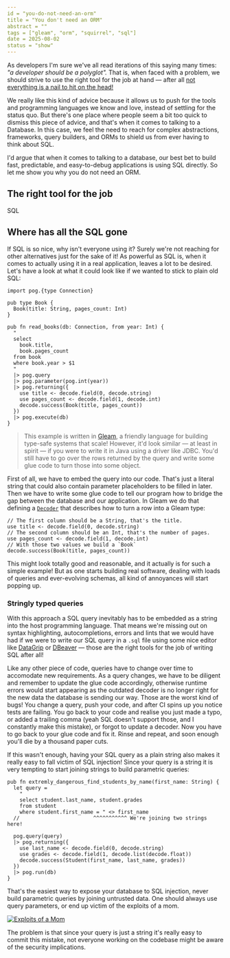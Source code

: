 ```yaml
---
id = "you-do-not-need-an-orm"
title = "You don't need an ORM"
abstract = ""
tags = ["gleam", "orm", "squirrel", "sql"]
date = 2025-08-02
status = "show"
---
```


As developers I'm sure we've all read iterations of this saying many times:
_"a developer should be a polyglot"._ That is, when faced with a problem, we
should strive to use the right tool for the job at hand — after all
[not everything is a nail to hit on the head!](https://en.wikipedia.org/wiki/Law_of_the_instrument)

We really like this kind of advice because it allows us to push for the tools
and programming languages we know and love, instead of settling for the status
quo.
But there's one place where people seem a bit too quick to dismiss this
piece of advice, and that's when it comes to talking to a Database.
In this case, we feel the need to reach for complex abstractions, frameworks,
query builders, and ORMs to shield us from ever having to think about SQL.

I'd argue that when it comes to talking to a database, our best bet to build
fast, predictable, and easy-to-debug applications is using SQL directly. So let
me show you why you do not need an ORM.

## The right tool for the job

SQL

## Where has all the SQL gone

If SQL is so nice, why isn't everyone using it?
Surely we're not reaching for other alternatives just for the sake of it!
As powerful as SQL is, when it comes to actually using it in a real application,
leaves a lot to be desired.
Let's have a look at what it could look like if we wanted to stick to plain old
SQL:

```gleam
import pog.{type Connection}

pub type Book {
  Book(title: String, pages_count: Int)
}

pub fn read_books(db: Connection, from year: Int) {
  "
  select
    book.title,
    book.pages_count
  from book
  where book.year > $1
  "
  |> pog.query
  |> pog.parameter(pog.int(year))
  |> pog.returning({
    use title <- decode.field(0, decode.string)
    use pages_count <- decode.field(1, decode.int)
    decode.success(Book(title, pages_count))
  })
  |> pog.execute(db)
}
```

> This example is written in [Gleam](https://gleam.run), a friendly language for
> building type-safe systems that scale!
> However, it'd look similar — at least in spirit — if you were to write it in
> Java using a driver like JDBC. You'd still have to go over the rows returned
> by the query and write some glue code to turn those into some object.

First of all, we have to embed the query into our code. That's just a literal
string that could also contain parameter placeholders to be filled in later.
Then we have to write some glue code to tell our program how to bridge the gap
between the database and our application. In Gleam we do that defining a
[`Decoder`](https://hexdocs.pm/gleam_stdlib/gleam/dynamic/decode.html#Decoder)
that describes how to turn a row into a Gleam type:

```gleam
// The first column should be a String, that's the title.
use title <- decode.field(0, decode.string)
// The second column should be an Int, that's the number of pages.
use pages_count <- decode.field(1, decode.int)
// With those two values we build a `Book`
decode.success(Book(title, pages_count))
```

This might look totally good and reasonable, and it actually is for such a
simple example!
But as one starts building real software, dealing with loads of queries and
ever-evolving schemas, all kind of annoyances will start popping up.

### Stringly typed queries

With this approach a SQL query inevitably has to be embedded as a string into
the host programming language.
That means we're missing out on syntax highlighting, autocompletions, errors and
lints that we would have had if we were to write our SQL query in a
`.sql` file using some nice editor like [DataGrip](https://www.jetbrains.com/datagrip/)
or [DBeaver](https://dbeaver.io) — those are the right tools for the job of
writing SQL after all!

Like any other piece of code, queries have to change over time to accomodate new
requirements. As a query changes, we have to be diligent and remember to update
the glue code accordingly, otherwise runtime errors would start appearing as the
outdated decoder is no longer right for the new data the database is sending our
way.
Those are the worst kind of bugs! You change a query, push your code, and after
CI spins up you notice tests are failing.
You go back to your code and realise you just made a typo, or added a trailing
comma (yeah SQL doesn't support those, and I constantly make this mistake), or
forgot to update a decoder.
Now you have to go back to your glue code and fix it.
Rinse and repeat, and soon enough you'll die by a thousand paper cuts.

If this wasn't enough, having your SQL query as a plain string also makes it
really easy to fall victim of SQL injection! Since your query is a string it is
very tempting to start joining strings to build parametric queries:

```gleam
pub fn extremly_dangerous_find_students_by_name(first_name: String) {
  let query =
    "
    select student.last_name, student.grades
    from student
    where student.first_name = " <> first_name
  //                        ^^^^^^^^^^^ We're joining two strings here!

  pog.query(query)
  |> pog.returning({
    use last_name <- decode.field(0, decode.string)
    use grades <- decode.field(1, decode.list(decode.float))
    decode.success(Student(first_name, last_name, grades))
  })
  |> pog.run(db)
}
```

That's the easiest way to expose your database to SQL injection, never build
parametric queries by joining untrusted data. One should always use query
parameters, or end up victim of the exploits of a mom.

[![Exploits of a Mom](https://imgs.xkcd.com/comics/exploits_of_a_mom.png)](https://xkcd.com/327)

The problem is that since your query is just a string it's really easy to
commit this mistake, not everyone working on the codebase might be aware of the
security implications.
